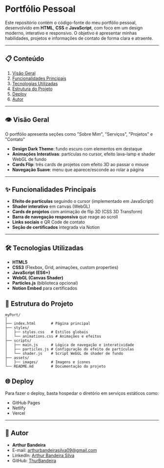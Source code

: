 # Portfólio Pessoal

Este repositório contém o código-fonte do meu portfólio pessoal, desenvolvido em **HTML**, **CSS** e **JavaScript**, com foco em um design moderno, interativo e responsivo. O objetivo é apresentar minhas habilidades, projetos e informações de contato de forma clara e atraente.

---

## 📋 Conteúdo

1. [Visão Geral](#visão-geral)
2. [Funcionalidades Principais](#funcionalidades-principais)
3. [Tecnologias Utilizadas](#tecnologias-utilizadas)
4. [Estrutura do Projeto](#estrutura-do-projeto)
5. [Deploy](#deploy)
6. [Autor](#autor)

---

## 👁️ Visão Geral

O portfólio apresenta seções como "Sobre Mim", "Serviços", "Projetos" e "Contato"

* **Design Dark Theme**: fundo escuro com elementos em destaque
* **Animações Interativas**: partículas no cursor, efeito lava-lamp e shader WebGL de fundo
* **Cards Flip**: três cards de projetos com efeito 3D ao passar o mouse
* **Navegação Suave**: menu que aparece/esconde ao rolar a página

---

## ✨ Funcionalidades Principais

* **Efeito de partículas** seguindo o cursor (implementado em JavaScript)
* **Shader interativo** em canvas (WebGL)
* **Cards de projetos** com animação de flip 3D (CSS 3D Transform)
* **Barra de navegação responsiva** que reage ao scroll
* **Links sociais** e QR Code de contato
* **Seção de certificados** integrada via Notion

---

## 🛠️ Tecnologias Utilizadas

* **HTML5**
* **CSS3** (Flexbox, Grid, animações, custom properties)
* **JavaScript (ES6+)**
* **WebGL (Canvas Shader)**
* **Particles.js** (biblioteca opcional)
* **Notion Embed** para certificados

## 📁 Estrutura do Projeto

```
myPort/
│
├── index.html       # Página principal
├── styles/
│   ├── styles.css   # Estilos globais
│   └── animations.css # Animações e efeitos
├── scripts/
│   ├── main.js      # Lógica de navegação e interatividade
│   ├── particles.js # Configuração do efeito de partículas
│   └── shader.js    # Script WebGL de shader de fundo
├── assets/
│   ├── images/      # Imagens e ícones
└── README.md        # Documentação do projeto
```

## 🌐 Deploy

Para fazer o deploy, basta hospedar o diretório em serviços estáticos como:

* GitHub Pages
* Netlify
* Vercel

---

## 👤 Autor

* **Arthur Bandeira**
* E-mail: [arthurbandeirasilva09@gmail.com](mailto:arthurbandeirasilva09@gmail.com)
* LinkedIn: [Arthur Bandeira Silva](https://linkedin.com/in/arthurbandeirasilva)
* GitHub: [ThurBandeira](https://github.com/thurbandeira)
